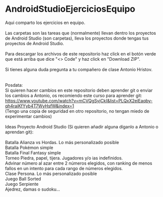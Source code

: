 # AndroidStudioEjerciciosEquipo

Aqui comparto los ejercicios en equipo.<br><br>
Las carpetas son las tareas que (normalmente) llevan dentro los proyectos de Android Studio (son carpetas), lleva los proyectos donde tengas tus proyectos de Android Studio.<br><br>
Para descargar los archivos de este repositorio haz click en el botón verde que está arriba que dice "<> Code" y haz click en "Download ZIP".<br><br>
Si tienes alguna duda pregunta a tu compañero de clase Antonio Hristov.<br><br><br>
Posdata:<br>
Si quieren hacer cambios en este repositorio deben aprender git o enviar los cambios a Antonio, os recomiendo este curso para aprender git: https://www.youtube.com/watch?v=mCVQgSyjCkI&list=PLQxX2eiEaqby-qh4raiKfYyb4T7WyHsfW&index=1
<br>(Tengo una copia de seguridad en otro repositorio, no tengan miedo de experimentar cambios)<br><br>
Ideas Proyecto Android Studio (Si quieren añadir alguna díganlo a Antonio o aprendan git):<br><br>
Batalla Alianza vs Hordas. Lo más personalizado posible<br>
Batalla Pokémon simple<br>
Batalla Final Fantasy simple<br>
Torneo Piedra, papel, tijera. Jugadores y/o ias indefinidos.<br>
Advinar número al azar entre 2 números elegidos, con ranking de menos fallos en un intento para cada rango de números elegidos.<br>
Clase Persona. Lo más personalizado posible<br>
Juego Ball Sorted<br>
Juego Serpiente<br>
Ajedrez, damas o sudoku...

